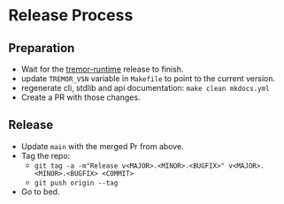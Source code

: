 # Release Process

## Preparation

- Wait for the [tremor-runtime](https://github.com/tremor-rs/tremor-runtime) release to finish.
- update `TREMOR_VSN` variable in `Makefile` to point to the current version.
- regenerate cli, stdlib and api documentation: `make clean mkdocs.yml`
- Create a PR with those changes.

## Release

- Update `main` with the merged Pr from above.
- Tag the repo:
  * `git tag -a -m"Release v<MAJOR>.<MINOR>.<BUGFIX>" v<MAJOR>.<MINOR>.<BUGFIX> <COMMIT>`
  * `git push origin --tag`
- Go to bed.